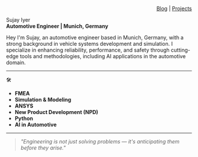 <p align="right">
  <a href="./blog.md"> Blog</a> |
  <a href="./projects.md"> Projects</a>
</p>


Sujay Iyer\
**Automotive Engineer | Munich, Germany**  

Hey I'm Sujay, an automotive engineer based in Munich, Germany, with a strong background in vehicle systems development and simulation. I specialize in enhancing reliability, performance, and safety through cutting-edge tools and methodologies, including AI applications in the automotive domain.

---

🛠️ 

- **FMEA**
- **Simulation & Modeling**
- **ANSYS**
- **New Product Development (NPD)**
- **Python**
- **AI in Automotive**

---


> *"Engineering is not just solving problems — it's anticipating them before they arise."*
